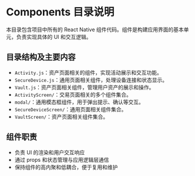 # Components 目录说明

本目录包含项目中所有的 React Native 组件代码。组件是构建应用界面的基本单元，负责实现具体的 UI 和交互逻辑。

## 目录结构及主要内容

- `Activity.js`：资产页面相关的组件，实现活动展示和交互功能。
- `SecureDevice.js`：通用页面相关组件，处理设备连接和状态显示。
- `Vault.js`：资产页面相关组件，管理用户资产的展示和操作。
- `ActivityScreen/`：交易页面相关的多个组件集合。
- `modal/`：通用模态框组件，用于弹出提示、确认等交互。
- `SecureDeviceScreen/`：通用页面相关组件集合。
- `VaultScreen/`：资产页面相关组件集合。

## 组件职责

- 负责 UI 的渲染和用户交互响应
- 通过 props 和状态管理与应用逻辑层通信
- 保持组件的高内聚和低耦合，便于复用和维护
